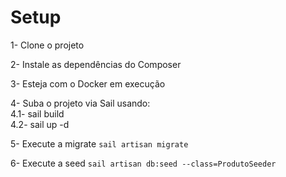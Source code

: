 # Setup

1- Clone o projeto<br>

2- Instale as dependências do Composer<br>

3- Esteja com o Docker em execução<br>

4- Suba o projeto via Sail usando:<br>
4.1- sail build<br>
4.2- sail up -d<br>

5- Execute a migrate
`sail artisan migrate`

6- Execute a seed
`sail artisan db:seed --class=ProdutoSeeder`
